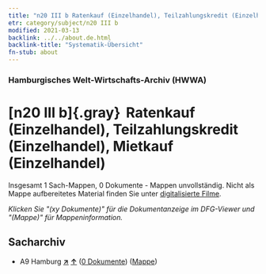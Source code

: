 ```yaml
---
title: "n20 III b Ratenkauf (Einzelhandel), Teilzahlungskredit (Einzelhandel), Mietkauf (Einzelhandel)"
etr: category/subject/n20 III b
modified: 2021-03-13
backlink: ../../about.de.html
backlink-title: "Systematik-Übersicht"
fn-stub: about
---
```


### Hamburgisches Welt-Wirtschafts-Archiv (HWWA)
# [n20 III b]{.gray}&#8201; Ratenkauf (Einzelhandel), Teilzahlungskredit (Einzelhandel), Mietkauf (Einzelhandel)&#160; 




Insgesamt 1 Sach-Mappen, 0 Dokumente - Mappen unvollständig.
Nicht als Mappe aufbereitetes Material finden Sie unter [digitalisierte Filme](/film/h1_sh).

_Klicken Sie "(xy Dokumente)" für die Dokumentanzeige im DFG-Viewer und "(Mappe)" für Mappeninformation._

## Sacharchiv



- A9 Hamburg [**&nearr;**](../../../geo/i/140905/about.de.html "Hamburg (alle Mappen)") [**&uarr;**](../../../geo/about.de.html#A9 "Ländersystematik") (<a href="https://pm20.zbw.eu/dfgview/sh/140905,182107" title="über: Hamburg : Ratenkauf (Einzelhandel), Teilzahlungskredit (Einzelhandel), Mietkauf (Einzelhandel)" target="_blank">0 Dokumente</a>) ([Mappe](../../../../folder/sh/1409xx/140905/1821xx/182107/about.de.html))


